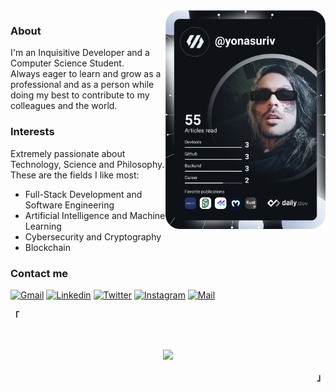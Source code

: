 <!-- Dev Card -->
<!-- https://api.daily.dev/get?r=yonasuriv // Referral Code for DailyDev (Under Construction) -->
<a href="https://www.yonasuriv.com" target="_blank">
    <img
      width="256"
      align="right"
      src="https://github.com/yonasuriv/yonasuriv/blob/main/devcard.svg"
      alt="Jonathan Di Rico (yonasuriv) Developer Card"
      target="_blank"
    />
  </a>
</div>
<!-- About -->

### About
I'm an Inquisitive Developer and a Computer Science Student.   
Always eager to learn and grow as a professional and as a person while doing my best to contribute to my colleagues and the world.

### Interests
Extremely passionate about Technology, Science and Philosophy.  
These are the fields I like most:
- Full-Stack Development and Software Engineering
- Artificial Intelligence and Machine Learning
- Cybersecurity and Cryptography 
- Blockchain


<!-- Contact -->
### Contact me 
   [![Gmail](https://img.shields.io/badge/website-0A0A0A?style=for-the-badge&logo=dev.to&logoColor=white)](https://www.yonasuriv.com) [![Linkedin](https://img.shields.io/badge/LinkedIn-0077B5?style=for-the-badge&logo=linkedin&logoColor=white)](https://www.linkedin.com/in/yonadirico) [![Twitter](	https://img.shields.io/badge/Twitter-1DA1F2?style=for-the-badge&logo=twitter&logoColor=white)](https://twitter.com/yonasuriv) [![Instagram](https://img.shields.io/badge/Instagram-E4405F?style=for-the-badge&logo=instagram&logoColor=white)](https://www.instagram.com/yonadirico/) [![Mail](https://img.shields.io/badge/Email-8B89CC?style=for-the-badge&logo=protonmail&logoColor=white)](mailto:dev@yonasuriv.com) 

<!-- Typing SVG -->
<p align="left"><strong><samp>「</samp></strong></p>
   <br>
   <p align="center">
          <image src="https://readme-typing-svg.herokuapp.com?color=3F898D&lines=Are+you+a+one+or+a+zero%3F">
              </p>
    <p align="right"><strong><samp>」</samp></strong></p>
<!--

I'm a **Software Engineer** and **Cybersecurity** Student inspired by curiosity, that's what drives me.

I'm extremely passionate about technology and the future, in the constant search for **creativity** and **innovation**, <br>under the foundations of **privacy** and **freedom**.

Always eager to learn, and grow as a professional and as a person while doing my best to contribute to the world and to my colleagues.


- 🧑‍🔬 I’m currently studying Computer Science at **Danmarks Tekniske Universitet**.
- 📖 Doing courses at **Platzi** and **FreeCodeCamp** and Training on **HackTheBox** and **CodeWars**
- 👯 I love ideas and being part of those who manage to carry them out.

<br>
        <br>
<h3 align="left">Stats</h3>
<p align="center"> <a href=""><img src="https://github-profile-trophy.vercel.app/?username=yonasuriv" alt="yonasuriv" /></a> </p>


<h3 align="left">Connect with me</h3>
<p align="left">
<a href="https://codepen.io/yonasuriv" target="blank"><img align="center" src="https://raw.githubusercontent.com/rahuldkjain/github-profile-readme-generator/master/src/images/icons/Social/codepen.svg" alt="yonasuriv" height="30" width="40" /></a>
<a href="https://dev.to/yonasuriv" target="blank"><img align="center" src="https://raw.githubusercontent.com/rahuldkjain/github-profile-readme-generator/master/src/images/icons/Social/devto.svg" alt="yonasuriv" height="30" width="40" /></a>
<a href="https://twitter.com/yonasuriv" target="blank"><img align="center" src="https://raw.githubusercontent.com/rahuldkjain/github-profile-readme-generator/master/src/images/icons/Social/twitter.svg" alt="yonasuriv" height="30" width="40" /></a>
<a href="https://linkedin.com/in/yonadirico" target="blank"><img align="center" src="https://raw.githubusercontent.com/rahuldkjain/github-profile-readme-generator/master/src/images/icons/Social/linked-in-alt.svg" alt="yonadirico" height="30" width="40" /></a>
<a href="https://stackoverflow.com/users/15966024" target="blank"><img align="center" src="https://raw.githubusercontent.com/rahuldkjain/github-profile-readme-generator/master/src/images/icons/Social/stack-overflow.svg" alt="15966024" height="30" width="40" /></a>
<a href="https://codesandbox.com/yonasuriv" target="blank"><img align="center" src="https://raw.githubusercontent.com/rahuldkjain/github-profile-readme-generator/master/src/images/icons/Social/codesandbox.svg" alt="yonasuriv" height="30" width="40" /></a>
<a href="https://kaggle.com/jonathandirico" target="blank"><img align="center" src="https://raw.githubusercontent.com/rahuldkjain/github-profile-readme-generator/master/src/images/icons/Social/kaggle.svg" alt="jonathandirico" height="30" width="40" /></a>
<a href="https://fb.com/yonadirico" target="blank"><img align="center" src="https://raw.githubusercontent.com/rahuldkjain/github-profile-readme-generator/master/src/images/icons/Social/facebook.svg" alt="yonadirico" height="30" width="40" /></a>
<a href="https://instagram.com/yonadirico" target="blank"><img align="center" src="https://raw.githubusercontent.com/rahuldkjain/github-profile-readme-generator/master/src/images/icons/Social/instagram.svg" alt="yonadirico" height="30" width="40" /></a>
<a href="https://hashnode.com/@yonasuriv" target="blank"><img align="center" src="https://raw.githubusercontent.com/rahuldkjain/github-profile-readme-generator/master/src/images/icons/Social/hashnode.svg" alt="@yonasuriv" height="30" width="40" /></a>
<a href="https://medium.com/yonasuriv" target="blank"><img align="center" src="https://raw.githubusercontent.com/rahuldkjain/github-profile-readme-generator/master/src/images/icons/Social/medium.svg" alt="yonasuriv" height="30" width="40" /></a>
<a href="https://www.codechef.com/users/yonasuriv" target="blank"><img align="center" src="https://cdn.jsdelivr.net/npm/simple-icons@3.1.0/icons/codechef.svg" alt="yonasuriv" height="30" width="40" /></a>
<a href="https://www.hackerrank.com/yonasuriv" target="blank"><img align="center" src="https://raw.githubusercontent.com/rahuldkjain/github-profile-readme-generator/master/src/images/icons/Social/hackerrank.svg" alt="yonasuriv" height="30" width="40" /></a>
<a href="https://www.leetcode.com/yonasuriv" target="blank"><img align="center" src="https://raw.githubusercontent.com/rahuldkjain/github-profile-readme-generator/master/src/images/icons/Social/leet-code.svg" alt="yonasuriv" height="30" width="40" /></a>
<a href="https://www.hackerearth.com/@yonasuriv" target="blank"><img align="center" src="https://raw.githubusercontent.com/rahuldkjain/github-profile-readme-generator/master/src/images/icons/Social/hackerearth.svg" alt="@yonasuriv" height="30" width="40" /></a>
<a href="https://auth.geeksforgeeks.org/user/yonasuriv" target="blank"><img align="center" src="https://raw.githubusercontent.com/rahuldkjain/github-profile-readme-generator/master/src/images/icons/Social/geeks-for-geeks.svg" alt="yonasuriv" height="30" width="40" /></a>
<a href="https://www.topcoder.com/members/yonasuriv" target="blank"><img align="center" src="https://raw.githubusercontent.com/rahuldkjain/github-profile-readme-generator/master/src/images/icons/Social/topcoder.svg" alt="yonasuriv" height="30" width="40" /></a>
<a href="https://discord.gg/P399qrZA" target="blank"><img align="center" src="https://raw.githubusercontent.com/rahuldkjain/github-profile-readme-generator/master/src/images/icons/Social/discord.svg" alt="P399qrZA" height="30" width="40" /></a>
</p>

 
<!-- <h3 align="left">Languages and Tools I currently use or I'm learning</h3>
<p align="left"> <a href="https://angular.io" target="_blank" rel="noreferrer"> <img src="https://angular.io/assets/images/logos/angular/angular.svg" alt="angular" width="40" height="40"/> </a> <a href="https://angular.io" target="_blank" rel="noreferrer"> <img src="https://raw.githubusercontent.com/devicons/devicon/master/icons/angularjs/angularjs-original-wordmark.svg" alt="angularjs" width="40" height="40"/> </a> <a href="https://www.arduino.cc/" target="_blank" rel="noreferrer"> <img src="https://cdn.worldvectorlogo.com/logos/arduino-1.svg" alt="arduino" width="40" height="40"/> </a> <a href="https://aws.amazon.com" target="_blank" rel="noreferrer"> <img src="https://raw.githubusercontent.com/devicons/devicon/master/icons/amazonwebservices/amazonwebservices-original-wordmark.svg" alt="aws" width="40" height="40"/> </a> <a href="https://azure.microsoft.com/en-in/" target="_blank" rel="noreferrer"> <img src="https://www.vectorlogo.zone/logos/microsoft_azure/microsoft_azure-icon.svg" alt="azure" width="40" height="40"/> </a> <a href="https://www.gnu.org/software/bash/" target="_blank" rel="noreferrer"> <img src="https://www.vectorlogo.zone/logos/gnu_bash/gnu_bash-icon.svg" alt="bash" width="40" height="40"/> </a> <a href="https://canvasjs.com" target="_blank" rel="noreferrer"> <img src="https://raw.githubusercontent.com/Hardik0307/Hardik0307/master/assets/canvasjs-charts.svg" alt="canvasjs" width="40" height="40"/> </a> <a href="https://www.w3schools.com/css/" target="_blank" rel="noreferrer"> <img src="https://raw.githubusercontent.com/devicons/devicon/master/icons/css3/css3-original-wordmark.svg" alt="css3" width="40" height="40"/> </a> <a  <a href="https://www.docker.com/" target="_blank" rel="noreferrer"> <img src="https://raw.githubusercontent.com/devicons/devicon/master/icons/docker/docker-original-wordmark.svg" alt="docker" width="40" height="40"/> </a> <a href="https://dotnet.microsoft.com/" target="_blank" rel="noreferrer"> <img src="https://raw.githubusercontent.com/devicons/devicon/master/icons/dot-net/dot-net-original-wordmark.svg" alt="dotnet" width="40" height="40"/> </a> <a href="https://firebase.google.com/" target="_blank" rel="noreferrer"> <img src="https://www.vectorlogo.zone/logos/firebase/firebase-icon.svg" alt="firebase" width="40" height="40"/> </a> <a href="https://flask.palletsprojects.com/" target="_blank" rel="noreferrer"> <img src="https://www.vectorlogo.zone/logos/pocoo_flask/pocoo_flask-icon.svg" alt="flask" width="40" height="40"/> </a> <a href="https://cloud.google.com" target="_blank" rel="noreferrer"> <img src="https://www.vectorlogo.zone/logos/google_cloud/google_cloud-icon.svg" alt="gcp" width="40" height="40"/> </a> <a href="https://git-scm.com/" target="_blank" rel="noreferrer"> <img src="https://www.vectorlogo.zone/logos/git-scm/git-scm-icon.svg" alt="git" width="40" height="40"/> </a> <a href="https://golang.org" target="_blank" rel="noreferrer"> <img src="https://raw.githubusercontent.com/devicons/devicon/master/icons/go/go-original.svg" alt="go" width="40" height="40"/> </a> <a href="https://www.w3.org/html/" target="_blank" rel="noreferrer"> <img src="https://raw.githubusercontent.com/devicons/devicon/master/icons/html5/html5-original-wordmark.svg" alt="html5" width="40" height="40"/> </a> <a href="https://ifttt.com/" target="_blank" rel="noreferrer"> <img src="https://www.vectorlogo.zone/logos/ifttt/ifttt-ar21.svg" alt="ifttt" width="40" height="40"/> </a> <a href="https://developer.mozilla.org/en-US/docs/Web/JavaScript" target="_blank" rel="noreferrer"> <img src="https://raw.githubusercontent.com/devicons/devicon/master/icons/javascript/javascript-original.svg" alt="javascript" width="40" height="40"/> </a> <a href="https://kubernetes.io" target="_blank" rel="noreferrer"> <img src="https://www.vectorlogo.zone/logos/kubernetes/kubernetes-icon.svg" alt="kubernetes" width="40" height="40"/> </a> <a href="https://laravel.com/" target="_blank" rel="noreferrer"> <img src="https://raw.githubusercontent.com/devicons/devicon/master/icons/laravel/laravel-plain-wordmark.svg" alt="laravel" width="40" height="40"/> </a> <a href="https://www.linux.org/" target="_blank" rel="noreferrer"> <img src="https://raw.githubusercontent.com/devicons/devicon/master/icons/linux/linux-original.svg" alt="linux" width="40" height="40"/> </a> <a href="https://www.mongodb.com/" target="_blank" rel="noreferrer"> <img src="https://raw.githubusercontent.com/devicons/devicon/master/icons/mongodb/mongodb-original-wordmark.svg" alt="mongodb" width="40" height="40"/> </a> <a href="https://www.mysql.com/" target="_blank" rel="noreferrer"> <img src="https://raw.githubusercontent.com/devicons/devicon/master/icons/mysql/mysql-original-wordmark.svg" alt="mysql" width="40" height="40"/> </a> <a href="https://nodejs.org" target="_blank" rel="noreferrer"> <img src="https://raw.githubusercontent.com/devicons/devicon/master/icons/nodejs/nodejs-original-wordmark.svg" alt="nodejs" width="40" height="40"/> </a> <a href="https://www.oracle.com/" target="_blank" rel="noreferrer"> <img src="https://raw.githubusercontent.com/devicons/devicon/master/icons/oracle/oracle-original.svg" alt="oracle" width="40" height="40"/> </a> <a href="https://www.postgresql.org" target="_blank" rel="noreferrer"> <img src="https://raw.githubusercontent.com/devicons/devicon/master/icons/postgresql/postgresql-original-wordmark.svg" alt="postgresql" width="40" height="40"/> </a> <a href="https://www.python.org" target="_blank" rel="noreferrer"> <img src="https://raw.githubusercontent.com/devicons/devicon/master/icons/python/python-original.svg" alt="python" width="40" height="40"/> </a> <a href="https://reactjs.org/" target="_blank" rel="noreferrer"> <img src="https://raw.githubusercontent.com/devicons/devicon/master/icons/react/react-original-wordmark.svg" alt="react" width="40" height="40"/> </a> <a href="https://sass-lang.com" target="_blank" rel="noreferrer"> <img src="https://raw.githubusercontent.com/devicons/devicon/master/icons/sass/sass-original.svg" alt="sass" width="40" height="40"/> </a> <a href="https://www.tensorflow.org" target="_blank" rel="noreferrer"> <img src="https://www.vectorlogo.zone/logos/tensorflow/tensorflow-icon.svg" alt="tensorflow" width="40" height="40"/> </a> <a href="https://unity.com/" target="_blank" rel="noreferrer"> <img src="https://www.vectorlogo.zone/logos/unity3d/unity3d-icon.svg" alt="unity" width="40" height="40"/> </a> <a href="https://vuejs.org/" target="_blank" rel="noreferrer"> <img src="https://raw.githubusercontent.com/devicons/devicon/master/icons/vuejs/vuejs-original-wordmark.svg" alt="vuejs" width="40" height="40"/> </a> <a href="https://zapier.com" target="_blank" rel="noreferrer"> <img src="https://www.vectorlogo.zone/logos/zapier/zapier-icon.svg" alt="zapier" width="40" height="40"/> </a> </p> 


<p><img align="center" src="https://github-readme-stats.vercel.app/api/top-langs?username=yonasuriv&show_icons=true&locale=en&layout=compact" alt="yonasuriv" /></p>

<p><img align="center" src="https://github-readme-stats.vercel.app/api?username=yonasuriv&show_icons=true&locale=en" alt="yonasuriv" /></p>

<p><img align="center" src="https://github-readme-streak-stats.herokuapp.com/?user=yonasuriv&" alt="yonasuriv" /></p>

<h3 align="left">Support</h3>
<p><a href="https://www.buymeacoffee.com/yonasuriv"> <img align="center" src="https://cdn.buymeacoffee.com/buttons/v2/default-yellow.png" height="50" width="210" alt="yonasuriv" /></a><a href="https://ko-fi.com/yonasuriv">  <img align="center" src="https://cdn.ko-fi.com/cdn/kofi3.png?v=3" height="50" width="210" alt="yonasuriv" /></a></p><br><br><br>





